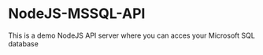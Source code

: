 # NodeJS-MSSQL-API

This is a demo NodeJS API server where you can acces your Microsoft SQL database
